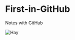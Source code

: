 # First-in-GitHub
Notes with GitHub

![Hay](https://encrypted-tbn0.gstatic.com/images?q=tbn:ANd9GcTgTw6uiGDfuzhJrtcBANVvoMGV4qdMe522jaVc9AK1w42xRihK_w)
